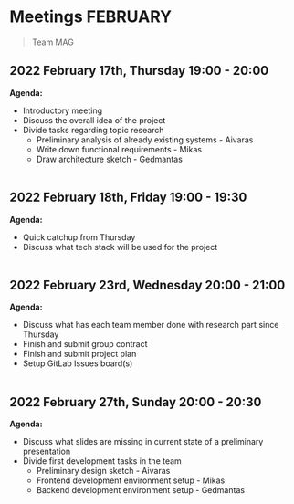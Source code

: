 # Meetings FEBRUARY

> Team MAG

## 2022 February 17th, Thursday 19:00 - 20:00

**Agenda:**
* Introductory meeting
* Discuss the overall idea of the project
* Divide tasks regarding topic research
  * Preliminary analysis of already existing systems - Aivaras
  * Write down functional requirements - Mikas
  * Draw architecture sketch - Gedmantas
\
&nbsp;

## 2022 February 18th, Friday 19:00 - 19:30

**Agenda:**
* Quick catchup from Thursday
* Discuss what tech stack will be used for the project
\
&nbsp;

## 2022 February 23rd, Wednesday 20:00 - 21:00

**Agenda:**
* Discuss what has each team member done with research part since Thursday
* Finish and submit group contract
* Finish and submit project plan
* Setup GitLab Issues board(s)
\
&nbsp;

## 2022 February 27th, Sunday 20:00 - 20:30

**Agenda:**
* Discuss what slides are missing in current state of a preliminary presentation
* Divide first development tasks in the team
  * Preliminary design sketch - Aivaras
  * Frontend development environment setup - Mikas
  * Backend development environment setup - Gedmantas
\
&nbsp;
